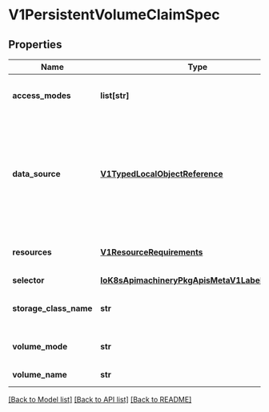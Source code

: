 # V1PersistentVolumeClaimSpec

## Properties
Name | Type | Description | Notes
------------ | ------------- | ------------- | -------------
**access_modes** | **list[str]** | AccessModes contains the desired access modes the volume should have. More info: https://kubernetes.io/docs/concepts/storage/persistent-volumes#access-modes-1 | [optional] 
**data_source** | [**V1TypedLocalObjectReference**](V1TypedLocalObjectReference.md) | This field requires the VolumeSnapshotDataSource alpha feature gate to be enabled and currently VolumeSnapshot is the only supported data source. If the provisioner can support VolumeSnapshot data source, it will create a new volume and data will be restored to the volume at the same time. If the provisioner does not support VolumeSnapshot data source, volume will not be created and the failure will be reported as an event. In the future, we plan to support more data source types and the behavior of the provisioner may change. | [optional] 
**resources** | [**V1ResourceRequirements**](V1ResourceRequirements.md) | Resources represents the minimum resources the volume should have. More info: https://kubernetes.io/docs/concepts/storage/persistent-volumes#resources | [optional] 
**selector** | [**IoK8sApimachineryPkgApisMetaV1LabelSelector**](IoK8sApimachineryPkgApisMetaV1LabelSelector.md) | A label query over volumes to consider for binding. | [optional] 
**storage_class_name** | **str** | Name of the StorageClass required by the claim. More info: https://kubernetes.io/docs/concepts/storage/persistent-volumes#class-1 | [optional] 
**volume_mode** | **str** | volumeMode defines what type of volume is required by the claim. Value of Filesystem is implied when not included in claim spec. This is a beta feature. | [optional] 
**volume_name** | **str** | VolumeName is the binding reference to the PersistentVolume backing this claim. | [optional] 

[[Back to Model list]](../README.md#documentation-for-models) [[Back to API list]](../README.md#documentation-for-api-endpoints) [[Back to README]](../README.md)


